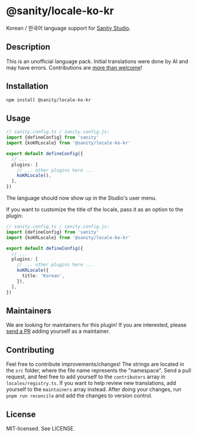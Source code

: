 # @sanity/locale-ko-kr

Korean / 한국어 language support for [Sanity Studio](https://www.sanity.io/).

## Description

This is an unofficial language pack. Initial translations were done by AI and may have errors. Contributions are [more than welcome](#contributing)!

## Installation

```sh
npm install @sanity/locale-ko-kr
```

## Usage

```ts
// sanity.config.ts / sanity.config.js:
import {defineConfig} from 'sanity'
import {koKRLocale} from '@sanity/locale-ko-kr'

export default defineConfig({
  // ...
  plugins: [
    // ... other plugins here ...
    koKRLocale(),
  ],
})
```

The language should now show up in the Studio's user menu.

If you want to customize the title of the locale, pass it as an option to the plugin:

```ts
// sanity.config.ts / sanity.config.js:
import {defineConfig} from 'sanity'
import {koKRLocale} from '@sanity/locale-ko-kr'

export default defineConfig({
  // ...
  plugins: [
    // ... other plugins here ...
    koKRLocale({
      title: 'Korean',
    }),
  ],
})
```

## Maintainers

We are looking for maintainers for this plugin!
If you are interested, please [send a PR](/CONTRIBUTING.md#maintaining-a-locale) adding yourself as a maintainer.

## Contributing

Feel free to contribute improvements/changes! The strings are located in the `src` folder, where the file name represents the "namespace". Send a pull request, and feel free to add yourself to the `contributors` array in `locales/registry.ts`. If you want to help review new translations, add yourself to the `maintainers` array instead. After doing your changes, run `pnpm run reconcile` and add the changes to version control.

## License

MIT-licensed. See LICENSE.
